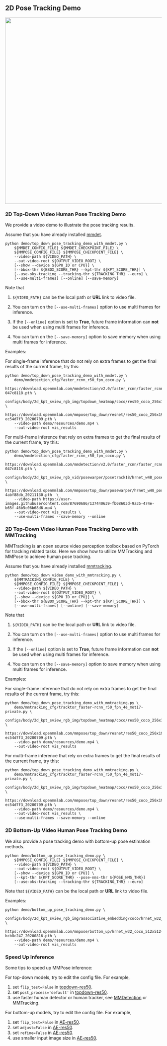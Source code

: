 ## 2D Pose Tracking Demo

<img src="https://user-images.githubusercontent.com/11788150/109099201-a93dde00-775d-11eb-9624-f9676fc0e478.gif" width="600px" alt><br>

### 2D Top-Down Video Human Pose Tracking Demo

We provide a video demo to illustrate the pose tracking results.

Assume that you have already installed [mmdet](https://github.com/open-mmlab/mmdetection).

```shell
python demo/top_down_pose_tracking_demo_with_mmdet.py \
    ${MMDET_CONFIG_FILE} ${MMDET_CHECKPOINT_FILE} \
    ${MMPOSE_CONFIG_FILE} ${MMPOSE_CHECKPOINT_FILE} \
    --video-path ${VIDEO_PATH} \
    --out-video-root ${OUTPUT_VIDEO_ROOT} \
    [--show --device ${GPU_ID or CPU}] \
    [--bbox-thr ${BBOX_SCORE_THR} --kpt-thr ${KPT_SCORE_THR}] \
    [--use-oks-tracking --tracking-thr ${TRACKING_THR} --euro] \
    [--use-multi-frames] [--online] [--save-memory]
```

Note that

1. `${VIDEO_PATH}` can be the local path or **URL** link to video file.

2. You can turn on the `[--use-multi-frames]` option to use multi frames for inference.

3. If the `[--online]` option is set to **True**, future frame information can **not** be used when using multi frames for inference.

4. You can turn on the `[--save-memory]` option to save memory when using multi frames for inference.

Examples:

For single-frame inference that do not rely on extra frames to get the final results of the current frame, try this:

```shell
python demo/top_down_pose_tracking_demo_with_mmdet.py \
    demo/mmdetection_cfg/faster_rcnn_r50_fpn_coco.py \
    https://download.openmmlab.com/mmdetection/v2.0/faster_rcnn/faster_rcnn_r50_fpn_1x_coco/faster_rcnn_r50_fpn_1x_coco_20200130-047c8118.pth \
    configs/body/2d_kpt_sview_rgb_img/topdown_heatmap/coco/res50_coco_256x192.py \
    https://download.openmmlab.com/mmpose/top_down/resnet/res50_coco_256x192-ec54d7f3_20200709.pth \
    --video-path demo/resources/demo.mp4 \
    --out-video-root vis_results
```

For multi-frame inference that rely on extra frames to get the final results of the current frame, try this:

```shell
python demo/top_down_pose_tracking_demo_with_mmdet.py \
    demo/mmdetection_cfg/faster_rcnn_r50_fpn_coco.py \
    https://download.openmmlab.com/mmdetection/v2.0/faster_rcnn/faster_rcnn_r50_fpn_1x_coco/faster_rcnn_r50_fpn_1x_coco_20200130-047c8118.pth \
    configs/body/2d_kpt_sview_rgb_vid/posewarper/posetrack18/hrnet_w48_posetrack18_384x288_posewarper_stage2.py \
    https://download.openmmlab.com/mmpose/top_down/posewarper/hrnet_w48_posetrack18_384x288_posewarper_stage2-4abf88db_20211130.pth  \
    --video-path https://user-images.githubusercontent.com/87690686/137440639-fb08603d-9a35-474e-b65f-46b5c06b68d6.mp4 \
    --out-video-root vis_results \
    --use-multi-frames --save-memory --online
```

### 2D Top-Down Video Human Pose Tracking Demo with MMTracking

MMTracking is an open source video perception toolbox based on PyTorch for tracking related tasks.
Here we show how to utilize MMTracking and MMPose to achieve human pose tracking.

Assume that you have already installed [mmtracking](https://github.com/open-mmlab/mmtracking).

```shell
python demo/top_down_video_demo_with_mmtracking.py \
    ${MMTRACKING_CONFIG_FILE} \
    ${MMPOSE_CONFIG_FILE} ${MMPOSE_CHECKPOINT_FILE} \
    --video-path ${VIDEO_PATH} \
    --out-video-root ${OUTPUT_VIDEO_ROOT} \
    [--show --device ${GPU_ID or CPU}] \
    [--bbox-thr ${BBOX_SCORE_THR} --kpt-thr ${KPT_SCORE_THR}] \
    [--use-multi-frames] [--online] [--save-memory]
```

Note that

1. `${VIDEO_PATH}` can be the local path or **URL** link to video file.

2. You can turn on the `[--use-multi-frames]` option to use multi frames for inference.

3. If the `[--online]` option is set to **True**, future frame information can **not** be used when using multi frames for inference.

4. You can turn on the `[--save-memory]` option to save memory when using multi frames for inference.

Examples:

For single-frame inference that do not rely on extra frames to get the final results of the current frame, try this:

```shell
python demo/top_down_pose_tracking_demo_with_mmtracking.py \
    demo/mmtracking_cfg/tracktor_faster-rcnn_r50_fpn_4e_mot17-private.py \
    configs/body/2d_kpt_sview_rgb_img/topdown_heatmap/coco/res50_coco_256x192.py \
    https://download.openmmlab.com/mmpose/top_down/resnet/res50_coco_256x192-ec54d7f3_20200709.pth \
    --video-path demo/resources/demo.mp4 \
    --out-video-root vis_results
```

For multi-frame inference that rely on extra frames to get the final results of the current frame, try this:

```shell
python demo/top_down_pose_tracking_demo_with_mmtracking.py \
    demo/mmtracking_cfg/tracktor_faster-rcnn_r50_fpn_4e_mot17-private.py \
    configs/body/2d_kpt_sview_rgb_img/topdown_heatmap/coco/res50_coco_256x192.py \
    https://download.openmmlab.com/mmpose/top_down/resnet/res50_coco_256x192-ec54d7f3_20200709.pth \
    --video-path demo/resources/demo.mp4 \
    --out-video-root vis_results \
    --use-multi-frames --save-memory --online
```

### 2D Bottom-Up Video Human Pose Tracking Demo

We also provide a pose tracking demo with bottom-up pose estimation methods.

```shell
python demo/bottom_up_pose_tracking_demo.py \
    ${MMPOSE_CONFIG_FILE} ${MMPOSE_CHECKPOINT_FILE} \
    --video-path ${VIDEO_PATH} \
    --out-video-root ${OUTPUT_VIDEO_ROOT} \
    [--show --device ${GPU_ID or CPU}] \
    [--kpt-thr ${KPT_SCORE_THR} --pose-nms-thr ${POSE_NMS_THR}]
    [--use-oks-tracking --tracking-thr ${TRACKING_THR} --euro]
```

Note that `${VIDEO_PATH}` can be the local path or **URL** link to video file.

Examples:

```shell
python demo/bottom_up_pose_tracking_demo.py \
    configs/body/2d_kpt_sview_rgb_img/associative_embedding/coco/hrnet_w32_coco_512x512.py \
    https://download.openmmlab.com/mmpose/bottom_up/hrnet_w32_coco_512x512-bcb8c247_20200816.pth \
    --video-path demo/resources/demo.mp4 \
    --out-video-root vis_results
```

### Speed Up Inference

Some tips to speed up MMPose inference:

For top-down models, try to edit the config file. For example,

1. set `flip_test=False` in [topdown-res50](https://github.com/open-mmlab/mmpose/tree/e1ec589884235bee875c89102170439a991f8450/configs/top_down/resnet/coco/res50_coco_256x192.py#L51).
1. set `post_process='default'` in [topdown-res50](https://github.com/open-mmlab/mmpose/tree/e1ec589884235bee875c89102170439a991f8450/configs/top_down/resnet/coco/res50_coco_256x192.py#L52).
1. use faster human detector or human tracker, see [MMDetection](https://mmdetection.readthedocs.io/en/latest/model_zoo.html) or [MMTracking](https://mmtracking.readthedocs.io/en/latest/model_zoo.html).

For bottom-up models, try to edit the config file. For example,

1. set `flip_test=False` in [AE-res50](https://github.com/open-mmlab/mmpose/tree/e1ec589884235bee875c89102170439a991f8450/configs/bottom_up/resnet/coco/res50_coco_512x512.py#L80).
1. set `adjust=False` in [AE-res50](https://github.com/open-mmlab/mmpose/tree/e1ec589884235bee875c89102170439a991f8450/configs/bottom_up/resnet/coco/res50_coco_512x512.py#L78).
1. set `refine=False` in [AE-res50](https://github.com/open-mmlab/mmpose/tree/e1ec589884235bee875c89102170439a991f8450/configs/bottom_up/resnet/coco/res50_coco_512x512.py#L79).
1. use smaller input image size in [AE-res50](https://github.com/open-mmlab/mmpose/tree/e1ec589884235bee875c89102170439a991f8450/configs/bottom_up/resnet/coco/res50_coco_512x512.py#L39).
